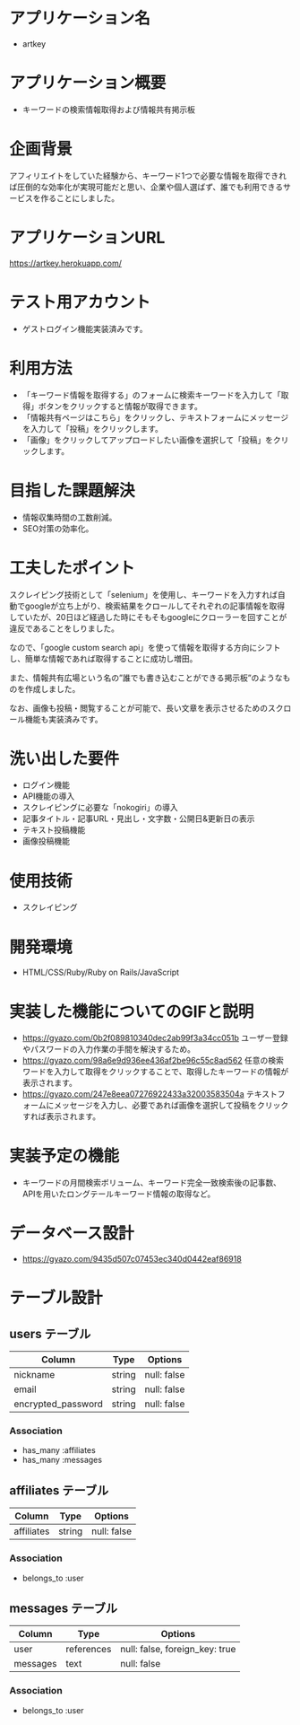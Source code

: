 # アプリケーション名
- artkey
# アプリケーション概要
- キーワードの検索情報取得および情報共有掲示板
# 企画背景
アフィリエイトをしていた経験から、キーワード1つで必要な情報を取得できれば圧倒的な効率化が実現可能だと思い、企業や個人選ばず、誰でも利用できるサービスを作ることにしました。
# アプリケーションURL
https://artkey.herokuapp.com/
# テスト用アカウント
- ゲストログイン機能実装済みです。
# 利用方法
- 「キーワード情報を取得する」のフォームに検索キーワードを入力して「取得」ボタンをクリックすると情報が取得できます。
- 「情報共有ページはこちら」をクリックし、テキストフォームにメッセージを入力して「投稿」をクリックします。
- 「画像」をクリックしてアップロードしたい画像を選択して「投稿」をクリックします。
# 目指した課題解決
- 情報収集時間の工数削減。
- SEO対策の効率化。

# 工夫したポイント
スクレイピング技術として「selenium」を使用し、キーワードを入力すれば自動でgoogleが立ち上がり、検索結果をクロールしてそれぞれの記事情報を取得していたが、20日ほど経過した時にそもそもgoogleにクローラーを回すことが違反であることをしりました。

なので、「google custom search api」を使って情報を取得する方向にシフトし、簡単な情報であれば取得することに成功し増田。

また、情報共有広場という名の”誰でも書き込むことができる掲示板”のようなものを作成しました。

なお、画像も投稿・閲覧することが可能で、長い文章を表示させるためのスクロール機能も実装済みです。

# 洗い出した要件
- ログイン機能
- API機能の導入
- スクレイピングに必要な「nokogiri」の導入
- 記事タイトル・記事URL・見出し・文字数・公開日&更新日の表示
- テキスト投稿機能
- 画像投稿機能

# 使用技術
- スクレイピング

# 開発環境
- HTML/CSS/Ruby/Ruby on Rails/JavaScript

# 実装した機能についてのGIFと説明
- https://gyazo.com/0b2f089810340dec2ab99f3a34cc051b
ユーザー登録やパスワードの入力作業の手間を解決するため。
- https://gyazo.com/98a6e9d936ee436af2be96c55c8ad562
任意の検索ワードを入力して取得をクリックすることで、取得したキーワードの情報が表示されます。
-  https://gyazo.com/247e8eea07276922433a32003583504a
テキストフォームにメッセージを入力し、必要であれば画像を選択して投稿をクリックすれば表示されます。

# 実装予定の機能
- キーワードの月間検索ボリューム、キーワード完全一致検索後の記事数、APIを用いたロングテールキーワード情報の取得など。

# データベース設計
- https://gyazo.com/9435d507c07453ec340d0442eaf86918

# テーブル設計

## users テーブル

| Column                | Type       | Options     |
| --------------------- | ---------- | ----------- |
| nickname              | string     | null: false |
| email                 | string     | null: false |
| encrypted_password    | string     | null: false |

### Association

- has_many :affiliates
- has_many :messages

## affiliates テーブル

| Column      | Type       | Options                        |
| ----------- | ---------- | ------------------------------ |
| affiliates  | string     | null: false                    |

### Association

- belongs_to :user

## messages テーブル

| Column      | Type       | Options                        |
| ----------- | ---------- | ------------------------------ |
| user        | references | null: false, foreign_key: true |
| messages    | text       | null: false                    |

### Association

- belongs_to :user